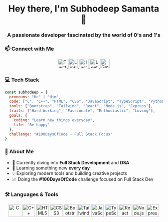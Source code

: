 <h1 align="center">Hey there, I'm Subhodeep Samanta 👋</h1>
<h3 align="center">A passionate developer fascinated by the world of 0's and 1's</h3>

### 📫 Connect with Me

<p align="center">
  <a href="https://twitter.com/_subhodeep" target="_blank">
    <img src="https://cdn.iconscout.com/icon/free/png-512/free-twitter-2038532-1718517.png" alt="Twitter" height="30" width="30" style="object-fit:contain;" />
  </a>
  <a href="https://linkedin.com/in/subhodeepsamanta" target="_blank">
    <img src="https://cdn.jsdelivr.net/gh/devicons/devicon/icons/linkedin/linkedin-original.svg" alt="LinkedIn" height="30" width="30" style="object-fit:contain;" />
  </a>
  <a href="https://instagram.com/comfortablydeep" target="_blank">
    <img src="https://cdn.iconscout.com/icon/free/png-512/free-instagram-1868978-1583142.png" alt="Instagram" height="30" width="30" style="object-fit:contain;" />
  </a>
  <a href="https://www.leetcode.com/subhodeepsamanta" target="_blank">
    <img src="https://cdn.iconscout.com/icon/free/png-512/free-leetcode-3521542-2944960.png" alt="Leetcode" height="30" width="30" style="object-fit:contain;" />
  </a>
  <a href="mailto:subhodeepsamanta2005@gmail.com" target="_blank">
    <img src="https://cdn.iconscout.com/icon/free/png-512/free-gmail-30-722694.png" alt="Gmail" height="30" width="30" style="object-fit:contain;" />
  </a>
</p>

### 💻 Tech Stack

```javascript
const subhodeep = {
  pronouns: "He" | "Him",
  code: ["C", "C++", "HTML", "CSS", "JavaScript", "TypeScript", "Python"],
  tools: ["Bootstrap", "Tailwind", "React", "Node.js", "Express"],
  traits: ["Hard Working", "Passionate", "Enthusiastic", "Loving"],
  goals: {
    coding: "Learn new things everyday",
    life: "Be happy"
  },
  challenge: "#100DaysOfCode - Full Stack Focus"
}
```

### 🚀 About Me

- 🔭 Currently diving into **Full Stack Development** and **DSA**
- 🌱 Learning something new **every day**
- 💡 Exploring modern tools and building creative projects
- 📈 Doing the **#100DaysOfCode** challenge focused on Full Stack Dev

### 🛠️ Languages & Tools

<p align="center">
  <img src="https://cdn.iconscout.com/icon/free/png-512/free-c-57-1175191.png" alt="C" height="40" width="40" style="object-fit:contain;" />
  <img src="https://cdn.iconscout.com/icon/free/png-512/free-c-4-226082.png" alt="C++" height="40" width="40" style="object-fit:contain;" />
  <img src="https://cdn.iconscout.com/icon/free/png-512/free-html-3628838-3030115.png" alt="HTML5" height="40" width="40" style="object-fit:contain;" />
  <img src="https://cdn.iconscout.com/icon/free/png-512/free-css-131-722685.png" alt="CSS3" height="40" width="40" style="object-fit:contain;" />
  <img src="https://cdn.iconscout.com/icon/free/png-512/free-bootstrap-7-1175254.png" alt="Bootstrap" height="40" width="40" style="object-fit:contain;" />
  <img src="https://cdn.worldvectorlogo.com/logos/tailwindcss.svg" alt="TailwindCSS" height="40" width="40" style="object-fit:contain;" />
  <img src="https://cdn.iconscout.com/icon/free/png-512/free-javascript-1-225993.png" alt="JavaScript" height="40" width="40" style="object-fit:contain;" />
  <img src="https://cdn.iconscout.com/icon/free/png-512/free-typescript-1-1175078.png" alt="TypeScript" height="40" width="40" style="object-fit:contain;" />
  <img src="https://cdn.worldvectorlogo.com/logos/react-2.svg" alt="React" height="40" width="40" style="object-fit:contain;" />
  <img src="https://cdn.iconscout.com/icon/free/png-512/free-nodejs-2-226035.png" alt="Node.js" height="40" width="40" style="object-fit:contain;" />
  <img src="https://cdn.iconscout.com/icon/free/png-512/free-express-8-1175029.png" alt="Express.js" height="40" width="40" style="object-fit:contain;" />
</p>
